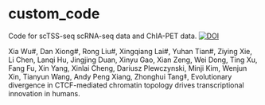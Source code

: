 # custom_code

Code for scTSS-seq scRNA-seq data and ChIA-PET data.  [![DOI](https://zenodo.org/badge/947247514.svg)](https://doi.org/10.5281/zenodo.15017783)





Xia Wu#, Dan Xiong#, Rong Liu#, Xingqiang Lai#, Yuhan Tian#, Ziying Xie, Li Chen, Lanqi Hu, Jingjing Duan, Xinyu Gao, Xian Zeng, Wei Dong, Ting Xu, Fang Fu, Xin Yang, Xinlai Cheng, Dariusz Plewczynski, Minji Kim, Wenjun Xin, Tianyun Wang, Andy Peng Xiang, Zhonghui Tang‡, Evolutionary divergence in CTCF-mediated chromatin topology drives transcriptional innovation in humans.
